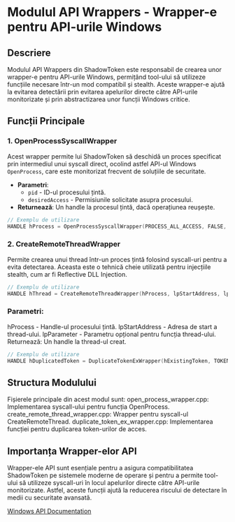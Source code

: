 # Modulul API Wrappers - Wrapper-e pentru API-urile Windows

## Descriere
Modulul API Wrappers din ShadowToken este responsabil de crearea unor wrapper-e pentru API-urile Windows, permițând tool-ului să utilizeze funcțiile necesare într-un mod compatibil și stealth. Aceste wrapper-e ajută la evitarea detectării prin evitarea apelurilor directe către API-urile monitorizate și prin abstractizarea unor funcții Windows critice.

## Funcții Principale

### 1. OpenProcessSyscallWrapper
Acest wrapper permite lui ShadowToken să deschidă un proces specificat prin intermediul unui syscall direct, ocolind astfel API-ul Windows `OpenProcess`, care este monitorizat frecvent de soluțiile de securitate.

- **Parametri**:
  - `pid` - ID-ul procesului țintă.
  - `desiredAccess` - Permisiunile solicitate asupra procesului.
- **Returnează**: Un handle la procesul țintă, dacă operațiunea reușește.

```cpp
// Exemplu de utilizare
HANDLE hProcess = OpenProcessSyscallWrapper(PROCESS_ALL_ACCESS, FALSE, targetPID);
```
### 2. CreateRemoteThreadWrapper
Permite crearea unui thread într-un proces țintă folosind syscall-uri pentru a evita detectarea. Aceasta este o tehnică cheie utilizată pentru injecțiile stealth, cum ar fi Reflective DLL Injection.
```cpp
// Exemplu de utilizare
HANDLE hThread = CreateRemoteThreadWrapper(hProcess, lpStartAddress, lpParameter);
```
### Parametri:
hProcess - Handle-ul procesului țintă.
lpStartAddress - Adresa de start a thread-ului.
lpParameter - Parametru opțional pentru funcția thread-ului.
Returnează: Un handle la thread-ul creat.

```cpp
// Exemplu de utilizare
HANDLE hDuplicatedToken = DuplicateTokenExWrapper(hExistingToken, TOKEN_ALL_ACCESS);
```
## Structura Modulului
Fișierele principale din acest modul sunt:
open_process_wrapper.cpp: Implementarea syscall-ului pentru funcția OpenProcess.
create_remote_thread_wrapper.cpp: Wrapper pentru syscall-ul CreateRemoteThread.
duplicate_token_ex_wrapper.cpp: Implementarea funcției pentru duplicarea token-urilor de acces.
## Importanța Wrapper-elor API
Wrapper-ele API sunt esențiale pentru a asigura compatibilitatea ShadowToken pe sistemele moderne de operare și pentru a permite tool-ului să utilizeze syscall-uri în locul apelurilor directe către API-urile monitorizate. Astfel, aceste funcții ajută la reducerea riscului de detectare în medii cu securitate avansată.

[Windows API Documentation]([https://learn.microsoft.com/en-us/windows/win32/secauthz/access-tokens](https://learn.microsoft.com/en-us/windows/win32/api/))
